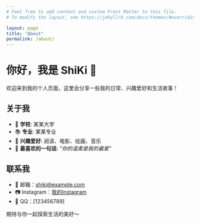 ```yaml
---
# Feel free to add content and custom Front Matter to this file.
# To modify the layout, see https://jekyllrb.com/docs/themes/#overriding-theme-defaults

layout: page
title: "About"
permalink: /about/
---
```


# 你好，我是 ShiKi 💖

欢迎来到我的个人页面，这里会分享一些我的日常、兴趣爱好和生活故事！

## 关于我

- 🏫 **学校**: 某某大学
- 📚 **专业**: 某某专业
- 🌼 **兴趣爱好**: 阅读、电影、绘画、音乐
- 🎀 **最喜欢的一句话**: *"你的温柔是我的最爱"*

## 联系我

- 📧 邮箱：[shiki@example.com](mailto:shiki@example.com)
- 📷 Instagram：[我的Instagram](https://instagram.com/)
- 🐧 QQ：[123456789]

期待与你一起探索生活的美好～